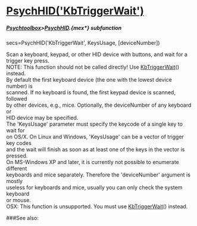 # [PsychHID('KbTriggerWait')](PsychHID-KbTriggerWait) 
##### [Psychtoolbox](Psychtoolbox)>[PsychHID](PsychHID).{mex*} subfunction

secs=PsychHID('KbTriggerWait', KeysUsage, [deviceNumber])

Scan a keyboard, keypad, or other HID device with buttons, and wait for a  
trigger key press.  
NOTE: This function should not be called directly! Use [KbTriggerWait](KbTriggerWait)() instead.  
By default the first keyboard device (the one with the lowest device number) is  
scanned. If no keyboard is found, the first keypad device is scanned, followed  
by other devices, e.g., mice.  Optionally, the deviceNumber of any keyboard or  
HID device may be specified.  
The 'KeysUsage' parameter must specify the keycode of a single key to wait for  
on OS/X. On Linux and Windows, 'KeysUsage' can be a vector of trigger key codes  
and the wait will finish as soon as at least one of the keys in the vector is  
pressed.  
On MS-Windows XP and later, it is currently not possible to enumerate different  
keyboards and mice separately. Therefore the 'deviceNumber' argument is mostly  
useless for keyboards and mice, usually you can only check the system keyboard  
or mouse.  
OSX: This function is unsupported. You must use [KbTriggerWait](KbTriggerWait)() instead.  
  


###See also:

